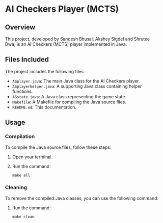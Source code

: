 # AI Checkers Player (MCTS)

## Overview
 
This project, developed by Sandesh Bhusal, Akshey Sigdel and Shrutee Dwa, is an AI Checkers (MCTS) player implemented in Java.

## Files Included

The project includes the following files:

- `ASplayer.java`: The main Java class for the AI Checkers player.
- `ASplayerhelper.java`: A supporting Java class containing helper functions.
- `ASstate.java`: A Java class representing the game state.
- `Makefile`: A Makefile for compiling the Java source files.
- `README.md`: This documentation.

## Usage

### Compilation

To compile the Java source files, follow these steps:

1. Open your terminal.

2. Run the command:

   ```shell
   make all

### Cleaning

To remove the compiled Java classes, you can use the following command:

1. Run the command:

    ```shell
    make clean
